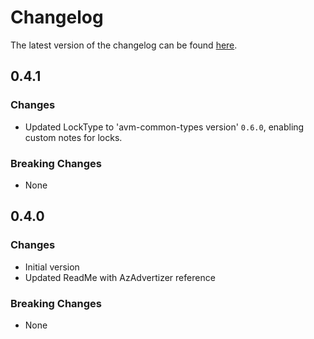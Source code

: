 # Changelog

The latest version of the changelog can be found [here](https://github.com/Azure/bicep-registry-modules/blob/main/avm/res/insights/metric-alert/CHANGELOG.md).

## 0.4.1

### Changes

- Updated LockType to 'avm-common-types version' `0.6.0`, enabling custom notes for locks.

### Breaking Changes

- None

## 0.4.0

### Changes

- Initial version
- Updated ReadMe with AzAdvertizer reference

### Breaking Changes

- None
